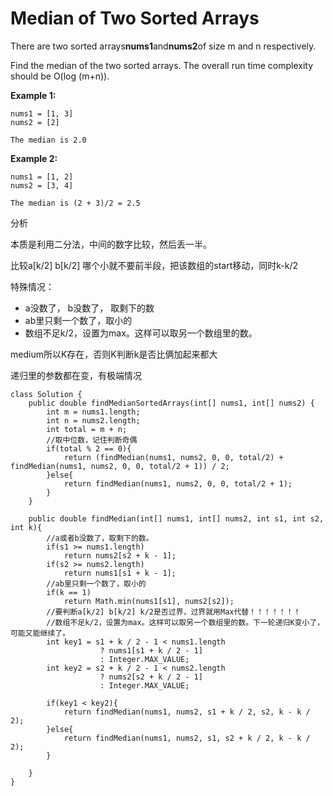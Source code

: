 # Median of Two Sorted Arrays

There are two sorted arrays**nums1**and**nums2**of size m and n respectively.

Find the median of the two sorted arrays. The overall run time complexity should be O\(log \(m+n\)\).

**Example 1:**

```text
nums1 = [1, 3]
nums2 = [2]

The median is 2.0
```

**Example 2:**

```text
nums1 = [1, 2]
nums2 = [3, 4]

The median is (2 + 3)/2 = 2.5
```

分析

本质是利用二分法，中间的数字比较，然后丢一半。

比较a\[k/2\] b\[k/2\] 哪个小就不要前半段，把该数组的start移动，同时k-k/2

特殊情况：

* a没数了， b没数了， 取剩下的数
* ab里只剩一个数了，取小的
* 数组不足k/2，设置为max。这样可以取另一个数组里的数。

medium所以K存在，否则K判断k是否比俩加起来都大

递归里的参数都在变，有极端情况

```text
class Solution {
    public double findMedianSortedArrays(int[] nums1, int[] nums2) {
        int m = nums1.length;
        int n = nums2.length;
        int total = m + n;
        //取中位数，记住判断奇偶
        if(total % 2 == 0){
            return (findMedian(nums1, nums2, 0, 0, total/2) + findMedian(nums1, nums2, 0, 0, total/2 + 1)) / 2;
        }else{
            return findMedian(nums1, nums2, 0, 0, total/2 + 1);
        }
    }

    public double findMedian(int[] nums1, int[] nums2, int s1, int s2, int k){
        //a或者b没数了，取剩下的数。
        if(s1 >= nums1.length)
            return nums2[s2 + k - 1];
        if(s2 >= nums2.length)
            return nums1[s1 + k - 1];
        //ab里只剩一个数了，取小的
        if(k == 1)
            return Math.min(nums1[s1], nums2[s2]);
        //要判断a[k/2] b[k/2] k/2是否过界，过界就用Max代替！！！！！！！
        //数组不足k/2，设置为max。这样可以取另一个数组里的数。下一轮递归K变小了，可能又能继续了。
        int key1 = s1 + k / 2 - 1 < nums1.length
                    ? nums1[s1 + k / 2 - 1]
                    : Integer.MAX_VALUE;
        int key2 = s2 + k / 2 - 1 < nums2.length
                    ? nums2[s2 + k / 2 - 1]
                    : Integer.MAX_VALUE;

        if(key1 < key2){
            return findMedian(nums1, nums2, s1 + k / 2, s2, k - k / 2);
        }else{
            return findMedian(nums1, nums2, s1, s2 + k / 2, k - k / 2);
        }

    }
}
```

